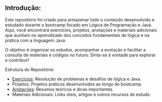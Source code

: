 ## Introdução:
Este repositório foi criado para armazenar todo o conteúdo desenvolvido e estudado durante o bootcamp focado em Lógica de Programação e Java. Aqui, você encontrará exercícios, projetos, anotações e materiais adicionais que auxiliam no aprendizado dos conceitos fundamentais de lógica e na prática com a linguagem Java.

O objetivo é organizar os estudos, acompanhar a evolução e facilitar a consulta de materiais e códigos no futuro. Sinta-se à vontade para explorar e contribuir!

Estrutura do Repositório:

- [Exercícios](https://github.com/codebymar/bootcamp-cc/tree/exercicios): Resolução de problemas e desafios de lógica e Java.
- Projetos: Projetos práticos desenvolvidos ao longo do bootcamp.
- [Anotações](https://github.com/codebymar/bootcamp-cc/blob/notas/notas.md): Resumos teóricos e dicas importantes.
- Materiais Adicionais: Links úteis, artigos e outros recursos de estudo.

